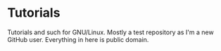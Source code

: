 Tutorials
=========

Tutorials and such for GNU/Linux. Mostly a test repository as I'm a new GitHub
user. Everything in here is public domain.
